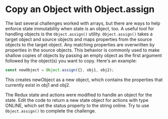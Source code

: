 # Copy an Object with Object.assign

The last several challenges worked with arrays, but there are ways to help enforce state immutability when state is an object, too. A useful tool for handling objects is the `Object.assign()` utility. `Object.assign()` takes a target object and source objects and maps properties from the source objects to the target object. Any matching properties are overwritten by properties in the source objects. This behavior is commonly used to make shallow copies of objects by passing an empty object as the first argument followed by the object(s) you want to copy. Here's an example:

```js
const newObject = Object.assign({}, obj1, obj2);
```

This creates newObject as a new object, which contains the properties that currently exist in obj1 and obj2.

The Redux state and actions were modified to handle an object for the state. Edit the code to return a new state object for actions with type ONLINE, which set the status property to the string online. Try to use `Object.assign()` to complete the challenge.
